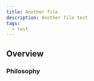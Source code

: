 ```yaml
---
title: Another file
description: Another file test
tags:
  - test
---
```


## Overview

### Philosophy


